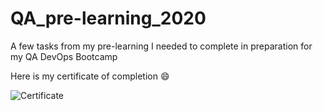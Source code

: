 # QA_pre-learning_2020
A few tasks from my pre-learning I needed to complete in preparation for my QA DevOps Bootcamp

Here is my certificate of completion :smile:

![Certificate](/pre-learning-2020_certificate.png)
